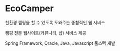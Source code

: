 # EcoCamper
친환경 캠핑을 할 수 있도록 도와주는 종합적인 웹 서비스

캠핑 전문 웹사이트(커뮤니티, 샵) 서비스 제공

Spring Framework, Oracle, Java, Javascript 풀스택 개발
